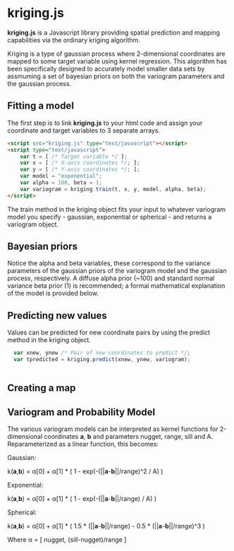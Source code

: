 kriging.js
==========

**kriging.js** is a Javascript library providing spatial prediction and mapping capabilities via the ordinary kriging algorithm. 

Kriging is a type of gaussian process where 2-dimensional coordinates are mapped to some target variable using kernel regression. This algorithm has been specifically designed to accurately model smaller data sets by assmuming a set of bayesian priors on both the variogram parameters and the gaussian process.

Fitting a model
---------------

The first step is to link **kriging.js** to your html code and assign your coordinate and target variables to 3 separate arrays.

``` html
<script src="kriging.js" type="text/javascript"></script>
<script type="text/javascript">
	var t = [ /* Target variable */ ];
	var x = [ /* X-axis coordinates */; ];
	var y = [ /* Y-axis coordinates */; ];
	var model = "exponential";
	var alpha = 100, beta = 1;
	var variogram = kriging.train(t, x, y, model, alpha, beta);
</script>
```

The train method in the kriging object fits your input to whatever variogram model you specify - gaussian, exponential or spherical - and returns a variogram object. 

Bayesian priors
---------------

Notice the alpha and beta variables, these correspond to the variance parameters of the gaussian priors of the variogram model and the gaussian process, respectively. A diffuse alpha prior (~100) and standard normal variance beta prior (1) is recommended; a formal mathematical explanation of the model is provided below.

Predicting new values
---------------------

Values can be predicted for new coordinate pairs by using the predict method in the kriging object.

``` javascript
  var xnew, ynew /* Pair of new coordinates to predict */;
  var tpredicted = kriging.predict(xnew, ynew, variogram);
  
```


Creating a map
--------------


Variogram and Probability Model
-------------------------------

The various variogram models can be interpreted as kernel functions for 2-dimensional coordinates **a**, **b** and parameters nugget, range, sill and A. Reparameterized as a linear function, this becomes:
  
  Gaussian:

  k(**a**,**b**) = α[0] + α[1] * ( 1 - exp(-(||**a**-**b**||/range)^2 / A) )

  Exponential: 

  k(**a**,**b**) = α[0] + α[1] * ( 1 - exp(-(||**a**-**b**||/range) / A) )

  Spherical:

  k(**a**,**b**) = α[0] + α[1] * ( 1.5 * (||**a**-**b**||/range) - 0.5 * (||**a**-**b**||/range)^3 )

  Where α = [ nugget, (sill-nugget)/range ]



